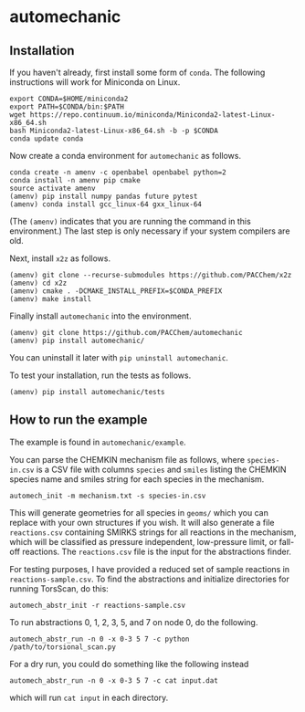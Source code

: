 # automechanic

## Installation

If you haven't already, first install some form of `conda`.
The following instructions will work for Miniconda on Linux.
```
export CONDA=$HOME/miniconda2
export PATH=$CONDA/bin:$PATH
wget https://repo.continuum.io/miniconda/Miniconda2-latest-Linux-x86_64.sh
bash Miniconda2-latest-Linux-x86_64.sh -b -p $CONDA
conda update conda
```

Now create a conda environment for `automechanic` as follows.
```
conda create -n amenv -c openbabel openbabel python=2
conda install -n amenv pip cmake
source activate amenv
(amenv) pip install numpy pandas future pytest
(amenv) conda install gcc_linux-64 gxx_linux-64
```
(The `(amenv)` indicates that you are running the command in this environment.)
The last step is only necessary if your system compilers are old.

Next, install `x2z` as follows.
```
(amenv) git clone --recurse-submodules https://github.com/PACChem/x2z
(amenv) cd x2z
(amenv) cmake . -DCMAKE_INSTALL_PREFIX=$CONDA_PREFIX
(amenv) make install
```

Finally install `automechanic` into the environment.
```
(amenv) git clone https://github.com/PACChem/automechanic
(amenv) pip install automechanic/
```
You can uninstall it later with `pip uninstall automechanic`.

To test your installation, run the tests as follows.
```
(amenv) pip install automechanic/tests
```

## How to run the example

The example is found in `automechanic/example`.

You can parse the CHEMKIN mechanism file as follows,
where `species-in.csv` is a CSV file with columns `species` and `smiles`
listing the CHEMKIN species name and smiles string for each species in
the mechanism.
```
automech_init -m mechanism.txt -s species-in.csv
```
This will generate geometries for all species in `geoms/` which you can
replace with your own structures if you wish.  It will also generate a file
`reactions.csv` containing SMIRKS strings for all reactions in the
mechanism, which will be classified as pressure independent, low-pressure
limit, or fall-off reactions.
The `reactions.csv` file is the input for the abstractions finder.

For testing purposes, I have provided a reduced set of sample reactions in
`reactions-sample.csv`.
To find the abstractions and initialize directories for running TorsScan, do this:
```
automech_abstr_init -r reactions-sample.csv
```
To run abstractions 0, 1, 2, 3, 5, and 7 on node 0, do the following.
```
automech_abstr_run -n 0 -x 0-3 5 7 -c python /path/to/torsional_scan.py
```


For a dry run, you could do something like the following instead
```
automech_abstr_run -n 0 -x 0-3 5 7 -c cat input.dat
```
which will run `cat input` in each directory.
